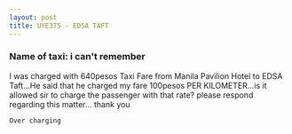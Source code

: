 ```yaml
---
layout: post
title: UYE375 - EDSA TAFT
---
```


### Name of taxi: i can't remember

I was charged with 640pesos Taxi Fare from Manila Pavilion Hotel to EDSA Taft...He said that he charged my fare 100pesos PER KILOMETER...is it allowed sir to charge the passenger with that rate? please respond regarding this matter... thank you

```Over charging```
